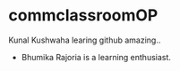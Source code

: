# commclassroomOP


Kunal Kushwaha learing github amazing..
- Bhumika Rajoria is a learning enthusiast.

